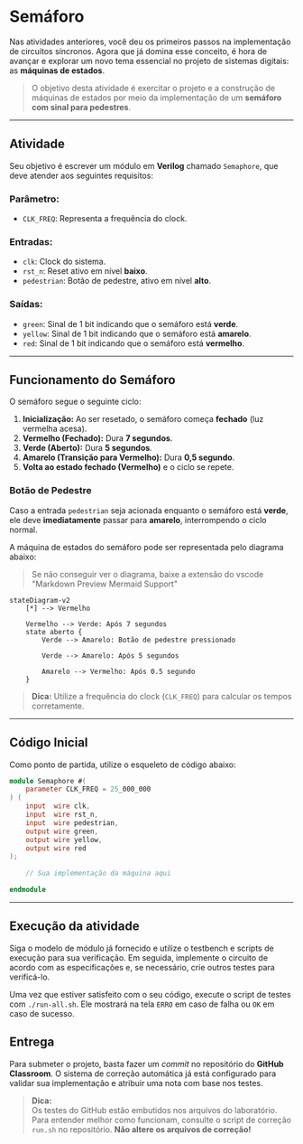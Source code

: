 # Semáforo  

Nas atividades anteriores, você deu os primeiros passos na implementação de circuitos síncronos. Agora que já domina esse conceito, é hora de avançar e explorar um novo tema essencial no projeto de sistemas digitais: as **máquinas de estados**.

> O objetivo desta atividade é exercitar o projeto e a construção de máquinas de estados por meio da implementação de um **semáforo com sinal para pedestres**.  

---

## Atividade  

Seu objetivo é escrever um módulo em **Verilog** chamado `Semaphore`, que deve atender aos seguintes requisitos:  

### **Parâmetro:**  
- `CLK_FREQ`: Representa a frequência do clock.  

### **Entradas:**  
- `clk`: Clock do sistema.  
- `rst_n`: Reset ativo em nível **baixo**.  
- `pedestrian`: Botão de pedestre, ativo em nível **alto**.  

### **Saídas:**  
- `green`: Sinal de 1 bit indicando que o semáforo está **verde**.  
- `yellow`: Sinal de 1 bit indicando que o semáforo está **amarelo**.  
- `red`: Sinal de 1 bit indicando que o semáforo está **vermelho**.  

---

## Funcionamento do Semáforo  

O semáforo segue o seguinte ciclo:  

1. **Inicialização:** Ao ser resetado, o semáforo começa **fechado** (luz vermelha acesa).  
2. **Vermelho (Fechado):** Dura **7 segundos**.  
3. **Verde (Aberto):** Dura **5 segundos**.  
4. **Amarelo (Transição para Vermelho):** Dura **0,5 segundo**.  
5. **Volta ao estado fechado (Vermelho)** e o ciclo se repete.  

### **Botão de Pedestre**  
Caso a entrada `pedestrian` seja acionada enquanto o semáforo está **verde**, ele deve **imediatamente** passar para **amarelo**, interrompendo o ciclo normal.  

A máquina de estados do semáforo pode ser representada pelo diagrama abaixo:

> Se não conseguir ver o diagrama, baixe a extensão do vscode "Markdown Preview Mermaid Support"

```mermaid
stateDiagram-v2
    [*] --> Vermelho

    Vermelho --> Verde: Após 7 segundos
    state aberto {
        Verde --> Amarelo: Botão de pedestre pressionado

        Verde --> Amarelo: Após 5 segundos

        Amarelo --> Vermelho: Após 0.5 segundo
    }
```

> **Dica:** Utilize a frequência do clock (`CLK_FREQ`) para calcular os tempos corretamente.  

---

## Código Inicial  

Como ponto de partida, utilize o esqueleto de código abaixo:  

```verilog
module Semaphore #(
    parameter CLK_FREQ = 25_000_000
) (
    input  wire clk,
    input  wire rst_n,
    input  wire pedestrian,
    output wire green,
    output wire yellow,
    output wire red
);
    
    // Sua implementação da máquina aqui

endmodule
```

---

## Execução da atividade

Siga o modelo de módulo já fornecido e utilize o testbench e scripts de execução para sua verificação. Em seguida, implemente o circuito de acordo com as especificações e, se necessário, crie outros testes para verificá-lo.

Uma vez que estiver satisfeito com o seu código, execute o script de testes com `./run-all.sh`. Ele mostrará na tela `ERRO` em caso de falha ou `OK` em caso de sucesso.

## Entrega  

Para submeter o projeto, basta fazer um *commit* no repositório do **GitHub Classroom**. O sistema de correção automática já está configurado para validar sua implementação e atribuir uma nota com base nos testes.  

> **Dica:**  
Os testes do GitHub estão embutidos nos arquivos do laboratório. Para entender melhor como funcionam, consulte o script de correção `run.sh` no repositório. **Não altere os arquivos de correção!**  
